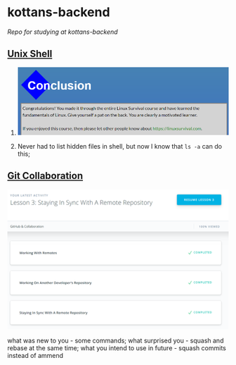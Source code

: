 # kottans-backend

*Repo for studying at kottans-backend*

## [Unix Shell](https://github.com/kottans/backend/blob/master/tasks/unix-shell.md)
1. ![Conclusion](./task_unix_shell/last.PNG)

2. Never had to list hidden files in shell, but now I know that `ls -a` can do this;

## [Git Collaboration](https://github.com/kottans/backend/blob/master/tasks/git-collaboration.md)

![Finish Git](./task_git_collaboration/finish.PNG)

what was new to you - some commands;
what surprised you - squash and rebase at the same time;
what you intend to use in future - squash commits instead of ammend

